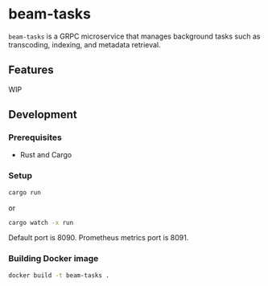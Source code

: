 # beam-tasks

`beam-tasks` is a GRPC microservice that manages background tasks such as transcoding, indexing, and metadata retrieval.

## Features

WIP

<!-- TODO -->

## Development

### Prerequisites

- Rust and Cargo

### Setup

```sh
cargo run
```

or

```sh
cargo watch -x run
```

Default port is 8090. Prometheus metrics port is 8091.

### Building Docker image

```sh
docker build -t beam-tasks .
```
